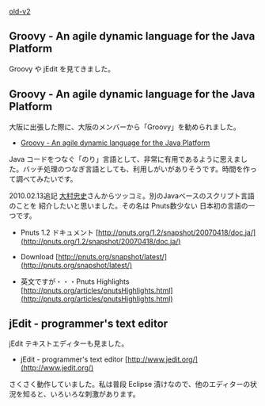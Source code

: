 [old-v2](ig100126-orig.html)

## Groovy - An agile dynamic language for the Java Platform

Groovy や jEdit を見てきました。


## Groovy - An agile dynamic language for the Java Platform

大阪に出張した際に、大阪のメンバーから「Groovy」を勧められました。

* [Groovy - An agile dynamic language for the Java Platform](http://groovy.codehaus.org/)

Java コードをつなぐ「のり」言語として、非常に有用であるように思えました。バッチ処理のつなぎ言語としても、利用しがいがありそうです。時間を作って調べてみたいです。

2010.02.13追記 [大村忠史](http://www.cutt.co.jp/book/4-87783-052-9.html)さんからツッコミ。別のJavaベースのスクリプト言語のことを 紹介したいと思いました。その名は Pnuts数少ない 日本初の言語の一つです。

* Pnuts 1.2 ドキュメント
  [http://pnuts.org/1.2/snapshot/20070418/doc.ja/](http://pnuts.org/1.2/snapshot/20070418/doc.ja/)
  
* Download
  [http://pnuts.org/snapshot/latest/](http://pnuts.org/snapshot/latest/)
  
* 英文ですが・・・Pnuts Highlights
  [http://pnuts.org/articles/pnutsHighlights.html](http://pnuts.org/articles/pnutsHighlights.html)

## jEdit - programmer's text editor

jEdit テキストエディターも見ました。

* jEdit - programmer's text editor
  [http://www.jedit.org/](http://www.jedit.org/)

さくさく動作していました。私は普段 Eclipse 漬けなので、他のエディターの状況を知ると、いろいろな刺激があります。